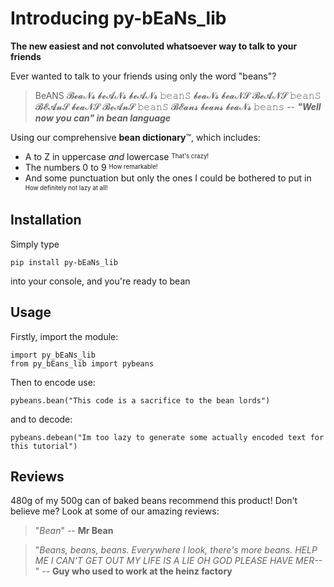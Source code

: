 # Introducing py-bEaNs_lib
**The new easiest and not convoluted whatsoever way to talk to your friends**

Ever wanted to talk to your friends using only the word "beans"?

> BeANS 𝓑𝓮𝓪𝓝𝓼 𝓫𝓮𝓐𝓝𝓼 𝓫𝓮𝓐𝓝𝓼 𝚋𝚎𝚊𝚗𝚂 𝓫𝓮𝓪𝓝𝓼 𝓫𝓮𝓪𝓝𝓢 𝓑𝓮𝓐𝓝𝓢 𝚋𝚎𝚊𝚗𝚂 𝓑𝓔𝓐𝓷𝓢 𝓫𝓮𝓪𝓝𝓢 𝓑𝓮𝓐𝓷𝓢 𝚋𝚎𝚊𝚗𝚂 𝓑𝓔𝓪𝓷𝓼 𝓫𝓮𝓪𝓷𝓼 𝓫𝓮𝓪𝓝𝓼 𝚋𝚎𝚊𝚗𝚜 
-- ***"Well now you can" in bean language***

Using our comprehensive **bean dictionary**™, which includes:
- A to Z in uppercase *and* lowercase 
<sup><sub>That's crazy!</sub></sup>
- The numbers 0 to 9
<sup><sub>How remarkable!</sub></sup>
- And some punctuation but only the ones I could be bothered to put in
<sup><sub>How definitely not lazy at all!</sub></sup>

## Installation
Simply type

    pip install py-bEaNs_lib

into your console, and you're ready to bean
## Usage
Firstly, import the module:

    import py_bEaNs_lib
    from py_bEans_lib import pybeans
  Then to encode use:
  

    pybeans.bean("This code is a sacrifice to the bean lords")
   and to decode:
   

    pybeans.debean("Im too lazy to generate some actually encoded text for this tutorial")

## Reviews
480g of my 500g can of baked beans recommend this product!
Don't believe me? Look at some of our amazing reviews:

> "*Bean*"
> -- **Mr Bean**

> "*Beans, beans, beans. Everywhere I look, there's more beans. HELP ME I CAN'T GET OUT  MY LIFE IS A LIE OH GOD PLEASE HAVE MER--*"
> -- **Guy who used to work at the heinz factory**
